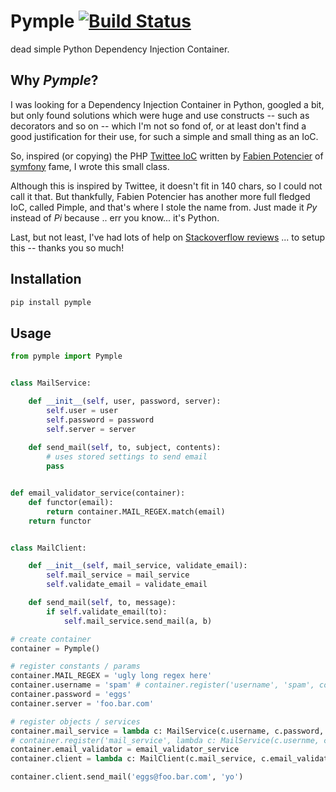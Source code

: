 # Pymple [![Build Status](https://travis-ci.org/dareenzo/pymple.svg?branch=master)](https://travis-ci.org/dareenzo/pymple)

dead simple Python Dependency Injection Container.

## Why *Pymple*?

I was looking for a Dependency Injection Container in Python, googled a
bit, but only found solutions which were huge and use constructs -- such as
decorators and so on -- which I'm not so fond of, or at least don't
find a good justification for their use, for such a simple and small
thing as an IoC.

So, inspired (or copying) the PHP [Twittee IoC](https://github.com/fabpot-graveyard/twitte)
written by [Fabien Potencier](http://fabien.potencier.org) of [symfony](http://symfony.com) fame, I
wrote this small class.

Although this is inspired by Twittee, it doesn't fit in 140 chars,
so I could not call it that. But thankfully, Fabien Potencier has another
more full fledged IoC, called Pimple, and that's where I stole the name from.
Just made it *Py* instead of *Pi* because .. err you know... it's Python.

Last, but not least, I've had lots of help on [Stackoverflow reviews](http://codereview.stackexchange.com/questions/146964/simple-python-ioc) ... 
to setup this -- thanks you so much!

## Installation

```sh
pip install pymple
```

## Usage

```python
from pymple import Pymple


class MailService:

    def __init__(self, user, password, server):
        self.user = user
        self.password = password
        self.server = server
 
    def send_mail(self, to, subject, contents):
        # uses stored settings to send email
        pass


def email_validator_service(container):
    def functor(email):
        return container.MAIL_REGEX.match(email)
    return functor


class MailClient:

    def __init__(self, mail_service, validate_email):
        self.mail_service = mail_service
        self.validate_email = validate_email

    def send_mail(self, to, message):
        if self.validate_email(to):
            self.mail_service.send_mail(a, b)

# create container
container = Pymple()

# register constants / params
container.MAIL_REGEX = 'ugly long regex here'
container.username = 'spam' # container.register('username', 'spam', constant = True)
container.password = 'eggs'
container.server = 'foo.bar.com'

# register objects / services
container.mail_service = lambda c: MailService(c.username, c.password, c.server))
# container.register('mail_service', lambda c: MailService(c.usernme, c.password, c.server), False)
container.email_validator = email_validator_service
container.client = lambda c: MailClient(c.mail_service, c.email_validator)

container.client.send_mail('eggs@foo.bar.com', 'yo')
```


